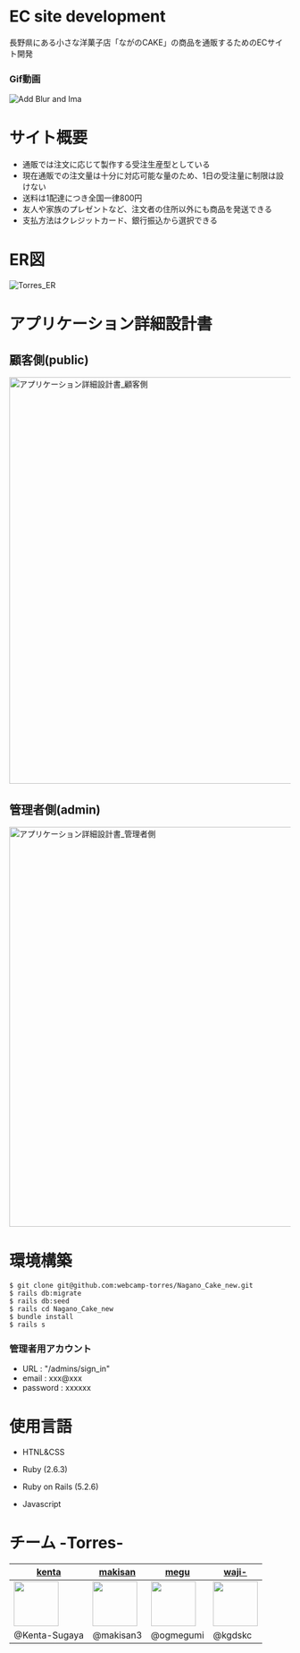 # EC site development

長野県にある小さな洋菓子店「ながのCAKE」の商品を通販するためのECサイト開発

### Gif動画

![Add Blur and Ima](https://user-images.githubusercontent.com/82434457/127146174-f8adbbf1-a8ba-421c-88d6-0e1aeac5bff5.gif)

# サイト概要
* 通販では注文に応じて製作する受注生産型としている
* 現在通販での注文量は十分に対応可能な量のため、1日の受注量に制限は設けない
* 送料は1配達につき全国一律800円
* 友人や家族のプレゼントなど、注文者の住所以外にも商品を発送できる
* 支払方法はクレジットカード、銀行振込から選択できる

# ER図
![Torres_ER](https://user-images.githubusercontent.com/82434457/127075889-a8119918-8dd2-47f9-be17-cff735242033.png)

# アプリケーション詳細設計書
## 顧客側(public)
<img width="727" alt="アプリケーション詳細設計書_顧客側" src="https://user-images.githubusercontent.com/82434457/127076965-03a1770f-1363-4df1-9d52-ec25b09ffcd0.png">

## 管理者側(admin)
<img width="715" alt="アプリケーション詳細設計書_管理者側" src="https://user-images.githubusercontent.com/82434457/127076954-582e6a11-7175-490c-9d94-662c4f981c29.png">

# 環境構築
```
$ git clone git@github.com:webcamp-torres/Nagano_Cake_new.git
$ rails db:migrate
$ rails db:seed
$ rails cd Nagano_Cake_new
$ bundle install
$ rails s
```
### 管理者用アカウント
* URL : "/admins/sign_in"
* email : xxx@xxx
* password : xxxxxx


# 使用言語
* HTNL&CSS

* Ruby (2.6.3)

* Ruby on Rails (5.2.6)

* Javascript

# チーム -Torres-

[kenta](https://github.com/Kenta-Sugaya)|[makisan](https://github.com/makisan3)|[megu](https://github.com/ogmegumi)|[waji-](https://github.com/kgdskc)
-|-|-|-|
<a href="https://github.com/Kenta-Sugaya"><img src="https://user-images.githubusercontent.com/82434457/127173633-9fb05797-8d23-4aa6-b90c-ac80a1d2a13c.png" width="80" height="80">|<a href="https://github.com/makisan3"><img src="https://user-images.githubusercontent.com/82434457/127173656-4205492d-1508-4190-b5d3-2115ab894bd0.JPG" width="80" height="80">|<a href="https://github.com/ogmegumi"><img src="https://user-images.githubusercontent.com/82434457/127173679-170a1f68-a713-4fc1-899d-de493cb9c747.png" width="80" height="80">|<a href="https://github.com/kgdskc"><img src="https://user-images.githubusercontent.com/82434457/127173695-3141adc5-7e2f-4e06-a54c-326ff8b5b27a.png" width="80" height="80">
@Kenta-Sugaya|@makisan3|@ogmegumi|@kgdskc

